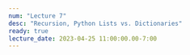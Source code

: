 ```yaml
---
num: "Lecture 7"
desc: "Recursion, Python Lists vs. Dictionaries"
ready: true
lecture_date: 2023-04-25 11:00:00.00-7:00
---
```

